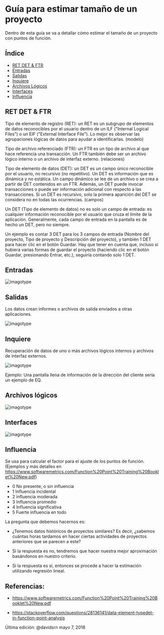 # Guía para estimar tamaño de un proyecto
Dentro de esta guía se va a detallar cómo estimar el tamaño de un proyecto con puntos de función.
## Índice

  * [RET DET & FTR](#ret-det-&-ftr)
  * [Entradas](#entradas)
  * [Salidas](#salidas)
  * [Inquiere](#inquiere)
  * [Archivos Lógicos](#archivos-logicos)
  * [Interfaces](#interfaces)
  * [Influencia](#influencia)


## RET DET & FTR

Tipo de elemento de registro (RET): un RET es un subgrupo de elementos de datos reconocibles por el usuario dentro de un ILF ("Internal Logical Files") o un EIF ("External Interface File"). Lo mejor es observar las agrupaciones lógicas de datos para ayudar a identificarlas. (modelo)

Tipo de archivo referenciado (FTR): un FTR es un tipo de archivo al que hace referencia una transacción. Un FTR también debe ser un archivo lógico interno o un archivo de interfaz externo. (relaciones)

Tipo de elemento de datos (DET): un DET es un campo único reconocible por el usuario, no recursivo (no repetitivo). Un DET es información que es dinámica y no estática. Un campo dinámico se lee de un archivo o se crea a partir de DET contenidos en un FTR. Además, un DET puede invocar transacciones o puede ser información adicional con respecto a las transacciones. Si un DET es recursivo, solo la primera aparición del DET se considera no en todas las ocurrencias. (campos)



Un DET (Tipo de elemento de datos) no es solo un campo de entrada: es cualquier información reconocible por el usuario que cruza el límite de la aplicación. Generalmente, cada campo de entrada en la pantalla es de hecho un DET, pero no siempre.

Un ejemplo es contar 3 DET para los 3 campos de entrada (Nombre del proyecto, Tipo de proyecto y Descripción del proyecto), y también 1 DET para hacer clic en el botón Guardar. Hay que tener en cuenta que, incluso si hubiera varias formas de guardar el proyecto (haciendo clic en el botón Guardar, presionando Entrar, etc.), seguiría contando solo 1 DET.


## Entradas

![imagotype](https://i.imgur.com/GV71QGA.png)


## Salidas

 Los datos crean informes o archivos de salida enviados a otras aplicaciones.

![imagotype](https://i.imgur.com/LnEGZaz.png)


## Inquiere

Recuperación de datos de uno o más archivos lógicos internos y archivos de interfaz externos.

![imagotype](https://i.imgur.com/juE9lGH.png)

Ejemplo:
Una pantalla llena de información de la dirección del cliente sería un ejemplo de EQ.

## Archivos lógicos

![imagotype](https://i.imgur.com/ojuuEkw.png)

## Interfaces

![imagotype](https://i.imgur.com/g0tadlp.png)

## Influencia

Se usa para calcular el factor para el ajuste de los puntos de función. (Ejemplos y más detalles en https://www.softwaremetrics.com/Function%20Point%20Training%20Booklet%20New.pdf)

  * 0 No presente, o sin influencia
  * 1 Influencia incidental
  * 2 influencia moderada
  * 3 Influencia promedio
  * 4 Influencia significativa
  * 5 Fuerte influencia en todo

La pregunta que debemos hacernos es: <br>

  * ¿Tenemos datos históricos de proyectos similares? Es decir, ¿sabemos cuántas horas tardamos en hacer ciertas actividades de proyectos anteriores que se parecen a este?<br>

  * Si la respuesta es no, tendremos que hacer nuestra mejor aproximación basándonos en nuestro criterio.<br>

  * Si la respuesta es sí, entonces se procede a hacer la estimación utilizando regresión lineal.

## Referencias:

* https://www.softwaremetrics.com/Function%20Point%20Training%20Booklet%20New.pdf

* https://stackoverflow.com/questions/28136141/data-element-typedet-in-function-point-analysis



Última edición: @davidsrn mayo 7, 2018
